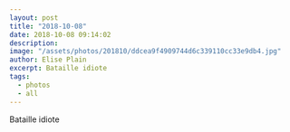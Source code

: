 ```yaml
---
layout: post
title: "2018-10-08"
date: 2018-10-08 09:14:02
description: 
image: "/assets/photos/201810/ddcea9f4909744d6c339110cc33e9db4.jpg"
author: Elise Plain
excerpt: Bataille idiote
tags: 
  - photos
  - all
---
```


Bataille idiote
<p></p>
